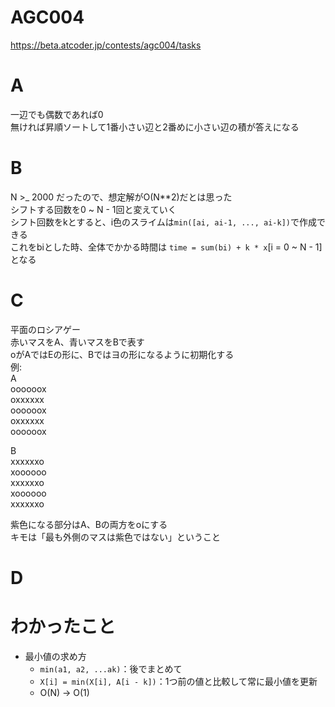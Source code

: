 # AGC004
https://beta.atcoder.jp/contests/agc004/tasks

# A
一辺でも偶数であれば0  
無ければ昇順ソートして1番小さい辺と2番めに小さい辺の積が答えになる

# B
N >_ 2000 だったので、想定解がO(N**2)だとは思った  
シフトする回数を0 ~ N - 1回と変えていく  
シフト回数をkとすると、i色のスライムは`min([ai, ai-1, ..., ai-k])`で作成できる  
これをbiとした時、全体でかかる時間は `time = sum(bi) + k * x`[i = 0 ~ N - 1]となる

# C
平面のロシアゲー  
赤いマスをA、青いマスをBで表す  
oがAではEの形に、Bではヨの形になるように初期化する  
例:  
A  
oooooox  
oxxxxxx  
oooooox  
oxxxxxx  
oooooox  

B  
xxxxxxo  
xoooooo  
xxxxxxo  
xoooooo  
xxxxxxo  

紫色になる部分はA、Bの両方をoにする  
キモは「最も外側のマスは紫色ではない」ということ

# D


# わかったこと

- 最小値の求め方  
	- `min(a1, a2, ...ak)`：後でまとめて
	- `X[i] = min(X[i], A[i - k])`：1つ前の値と比較して常に最小値を更新
	- O(N) -> O(1)